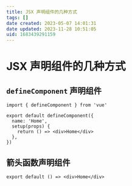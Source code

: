 ```yaml
---
title: JSX 声明组件的几种方式
tags: []
date created: 2023-05-07 14:01:31
date updated: 2023-11-28 10:51:05
uid: 1683439291159
---
```


# JSX 声明组件的几种方式

## `defineComponent` 声明组件

```tsx
import { defineComponent } from 'vue'

export default defineComponent({
  name: 'Home',
  setup(props) {
    return () => <div>Home</div>
  },
})
```

## 箭头函数声明组件

```tsx
export default () => <div>Home</div>
```
